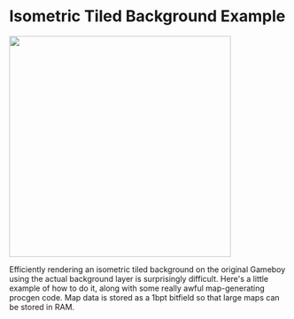 # Isometric Tiled Background Example

<image src="example.gif" width="400" />

Efficiently rendering an isometric tiled background on the original Gameboy using the actual background layer is surprisingly difficult. Here's a little example of how to do it, along with some really awful map-generating procgen code. Map data is stored as a 1bpt bitfield so that large maps can be stored in RAM.